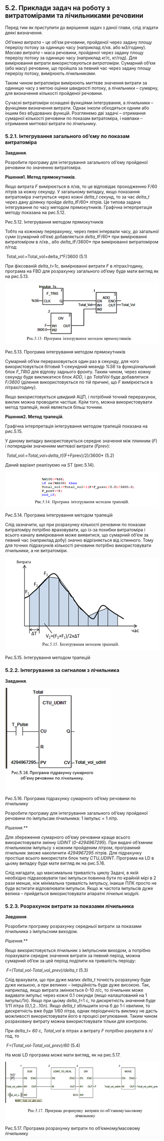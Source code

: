 ## 5.2. Приклади задач на роботу з витратомірами та лічильниками речовини

Перед тим як приступити до вирішення задач з даної глави, слід згадати деякі визначення.

*Об’ємна витрата* – це об’єм речовини, пройденої через задану площу перерізу потоку за одиницю часу (наприклад л/хв. або м3/годину). *Масова витрата* – маса речовини, пройденої через задану площу перерізу потоку за одиницю часу (наприклад кг/с, кг/год). Для вимірювання витрати використовуються *витратоміри*. Сумарний об’єм (або масу) речовини, що пройшла за певний час через задану площу перерізу потоку, вимірюють *лічильниками*. 

Таким чином витратоміри вимірюють миттєве значення витрати за одиницю часу з метою оцінки швидкості потоку, а лічильники – сумарну, для визначення кількості пройденої речовини. 

Сучасні витратоміри оснащені функціями інтегрування, а лічильники – функціями визначення витрати. Однак інколи обходяться одним або іншим без вбудованих функцій. Розглянемо дві задачі – отримання сумарної кількості речовини по показам витратоміра, і навпаки – отримання миттєвої витрати по лічильнику. 

### 5.2.1. Інтегрування загального об’єму по показам витратоміра 

**Завдання**. 

Розробити програму для інтегрування загального об’єму пройденої речовини по значенню витратоміра. 

**Рішення1. Метод прямокутників**. 

Якщо витрата *F* вимірюється в л/хв, то це відповідає проходженню F/60 літрів за кожну секунду. У загальному випадку, якщо показання витратоміра зчитуються через кожні *delta_t* секунд, то за час *delta_t* через дану ділянку пройде *delta_t*F/60* літрів. Це типова задача інтегрування по часу методом прямокутників. Графічна інтерпретація методу показана на рис.5.12.

Рис.5.12. Інтегрування методом прямокутників

Тобто на кожному перерахунку, через певні інтервали часу, до загальної суми (сумарний об’єм) добавляється *delta_t*F/60* при вимірюванні витратоміром в л/хв., або *delta_t*F/3600* при вимірюванні витратоміром л/год:

​                    Total_vol:=Total_vol+delta_t\*F/3600                (5.1)

При фіксованій *delta_t=1с*, вимірюванні витрати *F* в літрах/годину, програма на FBD для розрахунку загального об’єму буде мати вигляд як на рис.5.13.

![](media5/5_13.png)

Рис.5.13. Програма інтегрування методом прямокутників

Сумарний об’єм перераховується один раз в секунду, для чого використовується бітовий 1-секундний меандр *%S6* та функціональний блок *F_TRIG* для відлову заднього фронту. Таким чином, через кожну секунду буде викликатися блок *ADD*, і до *TotalVol* буде добавлятися *F/3600* (ділення використовується по тій причині, що *F* вимірюється в літрах/годину).

Якщо використовується швидкий АЦП, і потрібний точний перерахунок, виклик можна проводити частіше. Крім того, можна використовувати метод трапецій, який являється більш точним.

**Рішення2. Метод трапецій**. 

Графічна інтерпретація інтегрування методом трапецій показана на рис.5.15.

У даному випадку використовується середнє значення між плинним (*F*) і попереднім значенням миттєвої витрати (*Fprev*):

​             *Total_vol:=Total_vol+delta_t*((F+Fprev)/2)/3600*           (5.2)

Даний варіант реалізуємо на ST (рис.5.14).

![](media5/5_14.png)

Рис.5.14. Програма інтегрування методом трапецій

Слід зазначити, що при розрахунку кількості речовини по показам витратоміру потрібно враховувати, що із-за похибки витратоміра і всього каналу вимірювання може виявитися, що сумарний об’єм за певний час (наприклад добу) значно відрізняється від істинного. Тому для точних підрахунків кількості речовини потрібно використовувати лічильники, а не витратоміри.

![](media5/5_15.png)

Рис.5.15. Інтегрування методом трапецій

### 5.2.2.  Інтегрування за сигналом з лічильника 

**Завдання**. 

![](media5/5_16.png)

Рис.5.16. Програма підрахунку сумарного об’єму речовини по лічильнику

Розробити програму для інтегрування загального об’єму пройденої речовини по імпульсам лічильника: 1 імпульс = 1 літр. 

**Рішення*.*** 

Для збереження сумарного об’єму речовини краще всього використовувати змінну *UDINT* (*0-4294967295*). При видачі об’ємним лічильником імпульсу з кожним пройденим літром, програмний лічильник зможе накопичити *4294967295* літрів. Для підрахунку простіше всього використати блок типу *CTU_UDINT*. Програма на LD в цьому випадку буде мати вигляд як на рис.5.16.

Слід нагадати, що максимальна тривалість циклу Задачі, в якій необхідно підраховувати такі імпульси повинна бути по крайній мірі в 2 рази менше, ніж мінімальна тривалість імпульсу, інакше ПЛК просто не буде встигати відловлювати імпульси. Якщо ж частота імпульсів дуже велика – прийдеться використовувати апаратні лічильні модулі.

### 5.2.3.  Розрахунок витрати за показами лічильника 

***Завдання***. 

Розробити програму розрахунку середньої витрати за показами лічильника з імпульсним виходом. 

**Рішення*.*** 

Якщо використовується лічильник з імпульсним виходом, а потрібно порахувати середнє значення витрати за певний період, можна сумарний об’єм за цей період поділити на тривалість періоду:

​                 *F=(Total_vol-Total_vol_prev)/delta_t*                  (5.3)

Слід врахувати, що при дуже малих *delta_t* точність розрахунку буде дуже низькою, а при великих – інерційність буде дуже високою. Так, наприклад, якщо витрата змінюється 0-10 л/с, то лічильник може видавати імпульс через кожні 0.1 секунди (якщо налаштований на 1 імпульс/1л). Якщо при цьому *delta_t*=1 с, то дискретність значення буде 1/11 літра (0,1,2…10л). Якщо *delta_t* збільшити хоча б до 1-ї хвилини, то дискретність вже буде 1/60 літра, однак періодичність виклику не дасть можливості використовувати його в процесі регулювання. Таким чином розраховану витрату можна використовувати тільки для контролю. 

При *delta_t= 60* с, *Total_vol* в літрах а витрату *F* потрібно рахувати в л/год, то 

​                 *F=(Total_vol-Total_vol_prev)/60*                       (5.4)

На мові LD програма може мати вигляд, як на рис.5.17.

![](media5/5_17.png)

Рис.5.17. Програма розрахунку витрати по об’ємному/масовому лічильнику